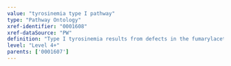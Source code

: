 ```yaml
---
value: "tyrosinemia type I pathway"
type: "Pathway Ontology"
xref-identifier: "0001608"
xref-dataSource: "PW"
definition: "Type I tyrosinemia results from defects in the fumarylacetoacetate hydrolase (FAH) enzyme that catalyzes the last step in the tyrosine degradation pathway."
level: "Level 4+"
parents: ['0001607']
---
```

